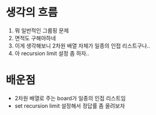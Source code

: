 # 생각의 흐름
1. 뭐 일반적인 그룹핑 문제
2. 면적도 구해야하네
3. 이게 생각해보니 2차원 배열 자체가 일종의 인접 리스트구나..
4. 아 recursion limit 설정 좀 하자..

# 배운점
- 2차원 배열로 주는 board가 일종의 인접 리스트임
- set recursion limit 설정해서 정답률 좀 올려보자
